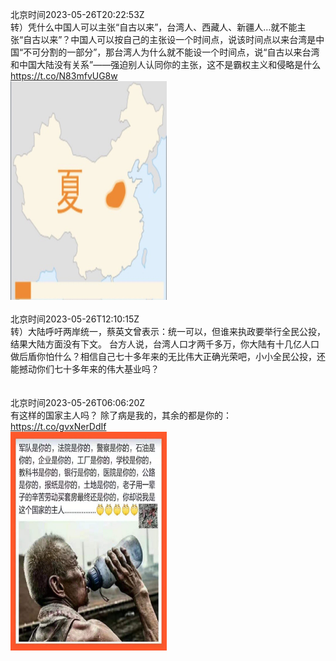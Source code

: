 北京时间2023-05-26T20:22:53Z<br>转）凭什么中国人可以主张“自古以来”，台湾人、西藏人、新疆人…就不能主张“自古以来”？中国人可以按自己的主张设一个时间点，说该时间点以来台湾是中国“不可分割的一部分”，那台湾人为什么就不能设一个时间点，说“自古以来台湾和中国大陆没有关系”——强迫别人认同你的主张，这不是霸权主义和侵略是什么 https://t.co/N83mfvUG8w<br><img src='/temp/image/2023/u-Month-5/1662071809162764289_0.jpg' width='250' height='350'><br><br>北京时间2023-05-26T12:10:15Z<br>转）大陆呼吁两岸统一，蔡英文曾表示：统一可以，但谁来执政要举行全民公投，结果大陆方面没有下文。
台方人说，台湾人口才两千多万，你大陆有十几亿人口做后盾你怕什么？相信自己七十多年来的无比伟大正确光荣吧，小小全民公投，还能撼动你们七十多年来的伟大基业吗？<br><br><br>北京时间2023-05-26T06:06:20Z<br>有这样的国家主人吗？
除了病是我的，其余的都是你的： https://t.co/gvxNerDdIf<br><img src='/temp/image/2023/u-Month-5/1661856250361966592_0.jpg' width='250' height='350'><br><br>